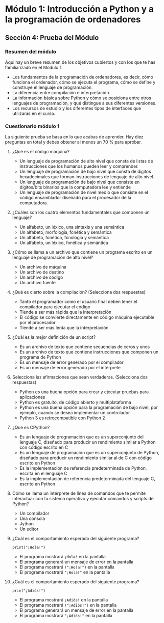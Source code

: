 # Módulo 1: Introducción a Python y a la programación de ordenadores
## Sección 4: Prueba del Módulo


### Resumen del módulo

 Aquí hay un breve resumen de los objetivos cubiertos y con los que te has familiarizado en el Módulo 1:

* Los fundamentos de la programación de ordenadores, es decir, cómo funciona el ordenador, cómo se ejecuta el programa, cómo se define y construye el lenguaje de programación.
* La diferencia entre compilación e interpretación.
* La información básica sobre Python y cómo se posiciona entre otros lenguajes de programación, y qué distingue a sus diferentes versiones.
* Los recursos de estudio y los diferentes tipos de interfaces que utilizarás en el curso.

### Cuestionario módulo 1

La siguiente prueba se basa en lo que acabas de aprender. Hay diez preguntas en total y debes obtener al menos un 70 % para aprobar.

1. ¿Qué es el código máquina?

    * Un lenguaje de programación de alto nivel que consta de listas de instrucciones que los humanos pueden leer y comprender.
    * Un lenguaje de programación de bajo nivel que consta de dígitos hexadecimales que forman instrucciones de lenguaje de alto nivel.
    * Un lenguaje de programación de bajo nivel que consiste en dígitos/bits binarios que la computadora lee y entiende
    * Un lenguaje de programación de nivel medio que consiste en el código ensamblador diseñado para el procesador de la computadora.

2. ¿Cuáles son los cuatro elementos fundamentales que componen un lenguaje?

    * Un alfabeto, un léxico, una sintaxis y una semántica
    * Un alfabeto, morfología, fonética y semántica
    * Un alfabeto, fonética, fonología y semántica
    * Un alfabeto, un léxico, fonética y semántica

3. ¿Cómo se llama a un archivo que contiene un programa escrito en un lenguaje de programación de alto nivel?

    * Un archivo de máquina
    * Un archivo de destino
    * Un archivo de código
    * Un archivo fuente

4. ¿Qué es cierto sobre la compilación? (Selecciona dos respuestas)

    * Tanto el programador como el usuario final deben tener el compilador para ejecutar el código
    * Tiende a ser más rápida que la interpretación
    * El código se convierte directamente en código máquina ejecutable por el procesador
    * Tiende a ser más lenta que la interpretación

5. ¿Cuál es la mejor definición de un script?

    * Es un archivo de texto que contiene secuencias de ceros y unos
    * Es un archivo de texto que contiene instrucciones que componen un programa de Python
    * Es un mensaje de error generado por el compilador
    * Es un mensaje de error generado por el intérprete

6. Selecciona las afirmaciones que sean verdaderas. (Selecciona dos respuestas)

    * Python es una buena opción para crear y ejecutar pruebas para aplicaciones
    * Python es gratuito, de código abierto y multiplataforma
    * Python es una buena opción para la programación de bajo nivel, por ejemplo, cuando se desea implementar un controlador
    * Python 3 es retrocompatible con Python 2

7. ¿Qué es CPython?

    * Es un lenguaje de programación que es un superconjunto del lenguaje C, diseñado para producir un rendimiento similar a Python con código escrito en C
    * Es un lenguaje de programación que es un superconjunto de Python, diseñado para producir un rendimiento similar al de C con código escrito en Python
    * Es la implementación de referencia predeterminada de Python, escrita en el lenguaje C
    * Es la implementación de referencia predeterminada del lenguaje C, escrito en Python

8. Cómo se llama un intérprete de línea de comandos que te permite interactuar con tu sistema operativo y ejecutar comandos y scripts de Python?

    * Un compilador
    * Una consola
    * Jython
    * Un editor

9. ¿Cuál es el comportamiento esperado del siguiente programa?
    ```
    print("¡Hola!")
    ```

    * El programa mostrará ```¡Hola!``` en la pantalla
    * El programa generará un mensaje de error en la pantalla
    * El programa mostrará ```("¡Hola!")``` en la pantalla
    * El programa mostrará ```"¡Hola!"``` en la pantalla

10. ¿Cuál es el comportamiento esperado del siguiente programa?
    ```
    prin("¡Adiós!")
    ```
    
    * El programa mostrará ```¡Adiós!``` en la pantalla
    * El programa mostrará ```("¡Adiós!")``` en la pantalla
    * El programa generará un mensaje de error en la pantalla
    * El programa mostrará ```"¡Adiós!"``` en la pantalla
